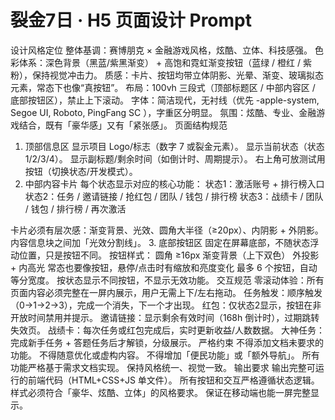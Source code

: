 # 裂⾦7⽇ · H5 ⻚⾯设计 Prompt
设计⻛格定位
整体基调：赛博朋克 × ⾦融游戏⻛格，炫酷、⽴体、科技感强。
⾊彩体系：深⾊背景（⿊蓝/紫⿊渐变） + ⾼饱和霓虹渐变按钮（蓝绿 / 橙红 / 紫粉），保持视觉冲击⼒。
质感：卡⽚、按钮均带⽴体阴影、光晕、渐变、玻璃拟态元素，常态下也像“真按钮”。
布局：100vh 三段式（顶部标题区 / 中部内容区 / 底部按钮区），禁⽌上下滚动。
字体：简洁现代，⽆衬线（优先 -apple-system, Segoe UI, Roboto, PingFang SC ），字重区分明显。
氛围：炫酷、专业、⾦融游戏结合，既有「豪华感」⼜有「紧张感」。
⻚⾯结构规范
1. 顶部信息区
显示项⽬ Logo/标志（数字 7 或裂⾦元素）。
显示当前状态（状态1/2/3/4）。
显示副标题/剩余时间（如倒计时、周期提示）。
右上⻆可放测试⽤按钮（切换状态/开发模式）。
2. 中部内容卡⽚
每个状态显示对应的核⼼功能：
状态1：激活账号 + 排⾏榜⼊⼝
状态2：任务 / 邀请链接 / 抢红包 / 团队 / 钱包 / 排⾏榜
状态3：战绩卡 / 团队 / 钱包 / 排⾏榜 / 再次激活

卡⽚必须有层次感：渐变背景、光效、圆⻆⼤半径（≥20px）、内阴影 + 外阴影。
内容信息块之间加「光效分割线」。
3. 底部按钮区
固定在屏幕底部，不随状态浮动位置，只是按钮不同。
按钮样式：
圆⻆ ≥16px
渐变背景（上下双⾊）
外投影 + 内⾼光
常态也要像按钮，悬停/点击时有缩放和亮度变化
最多 6 个按钮，⾃动等分宽度。
按状态显示不同按钮，不显示⽆效功能。
交互规范
零滚动体验：所有⻚⾯内容必须完整在⼀屏内展示，⽤户⽆需上下/左右拖动。
任务触发：顺序触发（0→1→2→3），完成⼀个消失，下⼀个才出现。
红包：仅状态2显示，按钮在非开放时间禁用并提示。
邀请链接：显示剩余有效时间（168h 倒计时），过期跳转失效⻚。
战绩卡：每次任务或红包完成后，实时更新收益/⼈数数据。
⼤神任务：完成新⼿任务 + 答题任务后才解锁，分级展示。
严格约束
不得添加⽂档未要求的功能。
不得随意优化或虚构内容。
不得增加「便⺠功能」或「额外导航」。
所有功能严格基于需求⽂档实现。
保持⻛格统⼀、视觉⼀致。
输出要求
输出完整可运⾏的前端代码（HTML+CSS+JS 单⽂件）。
所有按钮和交互严格遵循状态逻辑。
样式必须符合「豪华、炫酷、⽴体」的⻛格要求。
保证在移动端也能⼀屏完整显示。